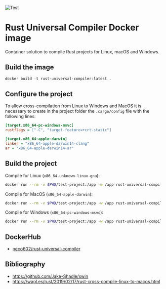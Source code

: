 ![Test](https://github.com/Peco602/rust-universal-compiler/actions/workflows/test.yml/badge.svg)

# Rust Universal Compiler Docker image

Container solution to compile Rust projects for Linux, macOS and Windows.


## Build the image

```ps1
docker build -t rust-universal-compiler:latest .
```

## Configure the project

To allow cross-compilation from Linux to Windows and MacOS it is necessary to create in the project folder the `.cargo/config` file with the following lines:

```ini
[target.x86_64-pc-windows-msvc]
rustflags = ["-C", "target-feature=+crt-static"]

[target.x86_64-apple-darwin]
linker = "x86_64-apple-darwin14-clang"
ar = "x86_64-apple-darwin14-ar"
```

## Build the project

Compile for Linux (`x86_64-unknown-linux-gnu`):

```bash
docker run --rm -v $PWD/test-project:/app -w /app rust-universal-compiler:latest cargo build --target x86_64-unknown-linux-gnu --release
```

Compile for MacOS (`x86_64-apple-darwin`):

```bash
docker run --rm -v $PWD/test-project:/app -w /app rust-universal-compiler:latest cargo build --target x86_64-apple-darwin --release
```

Compile for Windows (`x86_64-pc-windows-msvc`):

```bash
docker run --rm -v $PWD/test-project:/app -w /app rust-universal-compiler:latest cargo build --target x86_64-pc-windows-msvc --release
```

## DockerHub

- [peco602/rust-universal-compiler](https://hub.docker.com/repository/docker/peco602/rust-universal-compiler)


## Bibliography

- https://github.com/Jake-Shadle/xwin
- https://wapl.es/rust/2019/02/17/rust-cross-compile-linux-to-macos.html